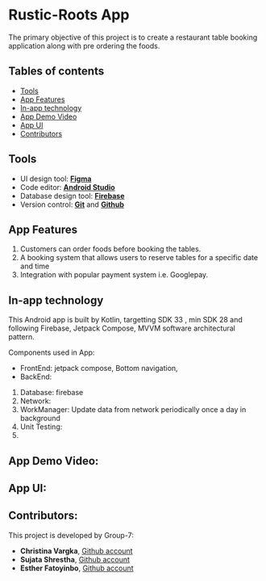 # Rustic-Roots App
The primary objective of this project is to create a restaurant table booking application along with pre ordering the foods.

## Tables of contents
* [Tools](#tools)
* [App Features](#app-features)
* [In-app technology](#in-app-technology)
* [App Demo Video](#app-demo-video)
* [App UI](#app-ui)
* [Contributors](#contributors)

## Tools
-  UI design tool: [**Figma**](https://www.figma.com/)
-  Code editor: [**Android Studio**](https://developer.android.com/studio/)
-  Database design tool: [**Firebase**](https://console.firebase.google.com/u/0/)
-  Version control:  [**Git**](https://git-scm.com/) and [**Github**](https://github.com/)

## App Features
1. Customers can order foods before booking the tables.
2. A booking system that allows users to reserve tables for a specific date and time
3. Integration with popular payment system i.e. Googlepay.

## In-app technology
This Android app is built by Kotlin, targetting SDK 33 , min SDK 28 and following  Firebase, Jetpack Compose, MVVM software architectural pattern. 

Components used in App: 
* FrontEnd: jetpack compose, Bottom navigation, 
* BackEnd:
1. Database: firebase
1. Network:
1. WorkManager: Update data from network periodically once a day in background 
1. Unit Testing:
1. 


## App Demo Video: 

## App UI:

## Contributors:
This project is developed by Group-7:
- **Christina Vargka**, [Github account](https://github.com/ChrisVar95)
- **Sujata Shrestha**, [Github account](https://github.com/sujata054)
- **Esther Fatoyinbo**, [Github account](https://github.com/bebesf)

